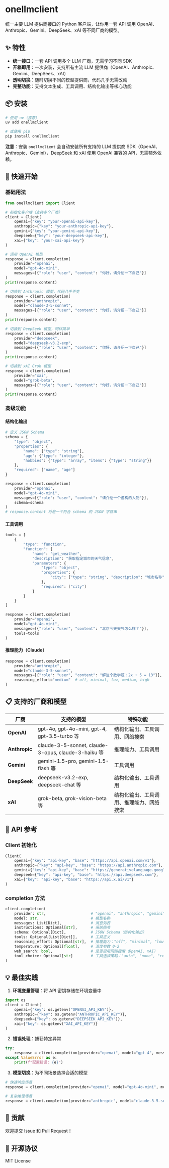 # onellmclient

统一主要 LLM 提供商接口的 Python 客户端，让你用一套 API 调用 OpenAI、Anthropic、Gemini、DeepSeek、xAI 等不同厂商的模型。

## ✨ 特性

- **统一接口**：一套 API 调用多个 LLM 厂商，无需学习不同 SDK
- **开箱即用**：一次安装，支持所有主流 LLM 提供商（OpenAI、Anthropic、Gemini、DeepSeek、xAI）
- **透明切换**：随时切换不同的模型提供商，代码几乎无需改动
- **完整功能**：支持文本生成、工具调用、结构化输出等核心功能

## 📦 安装

```bash
# 使用 uv（推荐）
uv add onellmclient

# 或使用 pip
pip install onellmclient
```

**注意**：安装 `onellmclient` 会自动安装所有支持的 LLM 提供商 SDK（OpenAI、Anthropic、Gemini），DeepSeek 和 xAI 使用 OpenAI 兼容的 API，无需额外依赖。

## 🚀 快速开始

### 基础用法

```python
from onellmclient import Client

# 初始化客户端（支持多个厂商）
client = Client(
    openai={"key": "your-openai-api-key"},
    anthropic={"key": "your-anthropic-api-key"},
    gemini={"key": "your-gemini-api-key"},
    deepseek={"key": "your-deepseek-api-key"},
    xai={"key": "your-xai-api-key"}
)

# 调用 OpenAI 模型
response = client.completion(
    provider="openai",
    model="gpt-4o-mini",
    messages=[{"role": "user", "content": "你好，请介绍一下自己"}]
)
print(response.content)

# 切换到 Anthropic 模型，代码几乎不变
response = client.completion(
    provider="anthropic",
    model="claude-3-5-sonnet",
    messages=[{"role": "user", "content": "你好，请介绍一下自己"}]
)
print(response.content)

# 切换到 DeepSeek 模型，同样简单
response = client.completion(
    provider="deepseek",
    model="deepseek-v3.2-exp",
    messages=[{"role": "user", "content": "你好，请介绍一下自己"}]
)
print(response.content)

# 切换到 xAI Grok 模型
response = client.completion(
    provider="xai",
    model="grok-beta",
    messages=[{"role": "user", "content": "你好，请介绍一下自己"}]
)
print(response.content)
```

### 高级功能

#### 结构化输出

```python
# 定义 JSON Schema
schema = {
    "type": "object",
    "properties": {
        "name": {"type": "string"},
        "age": {"type": "integer"},
        "hobbies": {"type": "array", "items": {"type": "string"}}
    },
    "required": ["name", "age"]
}

response = client.completion(
    provider="openai",
    model="gpt-4o-mini",
    messages=[{"role": "user", "content": "请介绍一个虚构的人物"}],
    schema=schema
)
# response.content 将是一个符合 schema 的 JSON 字符串
```

#### 工具调用

```python
tools = [
    {
        "type": "function",
        "function": {
            "name": "get_weather",
            "description": "获取指定城市的天气信息",
            "parameters": {
                "type": "object",
                "properties": {
                    "city": {"type": "string", "description": "城市名称"}
                },
                "required": ["city"]
            }
        }
    }
]

response = client.completion(
    provider="openai",
    model="gpt-4o-mini",
    messages=[{"role": "user", "content": "北京今天天气怎么样？"}],
    tools=tools
)
```

#### 推理能力（Claude）

```python
response = client.completion(
    provider="anthropic",
    model="claude-3-5-sonnet",
    messages=[{"role": "user", "content": "解这个数学题：2x + 5 = 13"}],
    reasoning_effort="medium"  # off, minimal, low, medium, high
)
```

## 📋 支持的厂商和模型

| 厂商 | 支持的模型 | 特殊功能 |
|------|------------|----------|
| **OpenAI** | gpt-4o, gpt-4o-mini, gpt-4, gpt-3.5-turbo 等 | 结构化输出、工具调用、网络搜索 |
| **Anthropic** | claude-3-5-sonnet, claude-3-opus, claude-3-haiku 等 | 推理能力、工具调用 |
| **Gemini** | gemini-1.5-pro, gemini-1.5-flash 等 | 工具调用 |
| **DeepSeek** | deepseek-v3.2-exp, deepseek-chat 等 | 结构化输出、工具调用 |
| **xAI** | grok-beta, grok-vision-beta 等 | 结构化输出、工具调用、推理能力、网络搜索 |

## 🔧 API 参考

### Client 初始化

```python
Client(
    openai={"key": "api-key", "base": "https://api.openai.com/v1"},     # 可选
    anthropic={"key": "api-key", "base": "https://api.anthropic.com"}, # 可选
    gemini={"key": "api-key", "base": "https://generativelanguage.googleapis.com"}, # 可选
    deepseek={"key": "api-key", "base": "https://api.deepseek.com"},   # 可选
    xai={"key": "api-key", "base": "https://api.x.ai/v1"}              # 可选
)
```

### completion 方法

```python
client.completion(
    provider: str,                    # "openai", "anthropic", "gemini", "deepseek", "xai"
    model: str,                       # 模型名称
    messages: List[Dict],             # 消息列表
    instructions: Optional[str],      # 系统指令
    schema: Optional[Dict],           # JSON Schema（结构化输出）
    tools: Optional[List[Dict]],      # 工具定义
    reasoning_effort: Optional[str],  # 推理能力："off", "minimal", "low", "medium", "high"（Anthropic, xAI）
    temperature: Optional[float],     # 温度参数 0-2
    web_search: bool,                 # 是否启用网络搜索（OpenAI, xAI）
    tool_choice: Optional[str]        # 工具选择策略："auto", "none", "required"
)
```

## 💡 最佳实践

1. **环境变量管理**：将 API 密钥存储在环境变量中
```python
import os
client = Client(
    openai={"key": os.getenv("OPENAI_API_KEY")},
    anthropic={"key": os.getenv("ANTHROPIC_API_KEY")},
    deepseek={"key": os.getenv("DEEPSEEK_API_KEY")},
    xai={"key": os.getenv("XAI_API_KEY")}
)
```

2. **错误处理**：捕获特定异常
```python
try:
    response = client.completion(provider="openai", model="gpt-4", messages=[...])
except ValueError as e:
    print(f"配置错误: {e}")
```

3. **模型切换**：为不同场景选择合适的模型
```python
# 快速响应场景
response = client.completion(provider="openai", model="gpt-4o-mini", messages=[...])

# 复杂推理场景
response = client.completion(provider="anthropic", model="claude-3-5-sonnet", messages=[...], reasoning_effort="high")
```

## 🤝 贡献

欢迎提交 Issue 和 Pull Request！

## 📄 开源协议

MIT License
